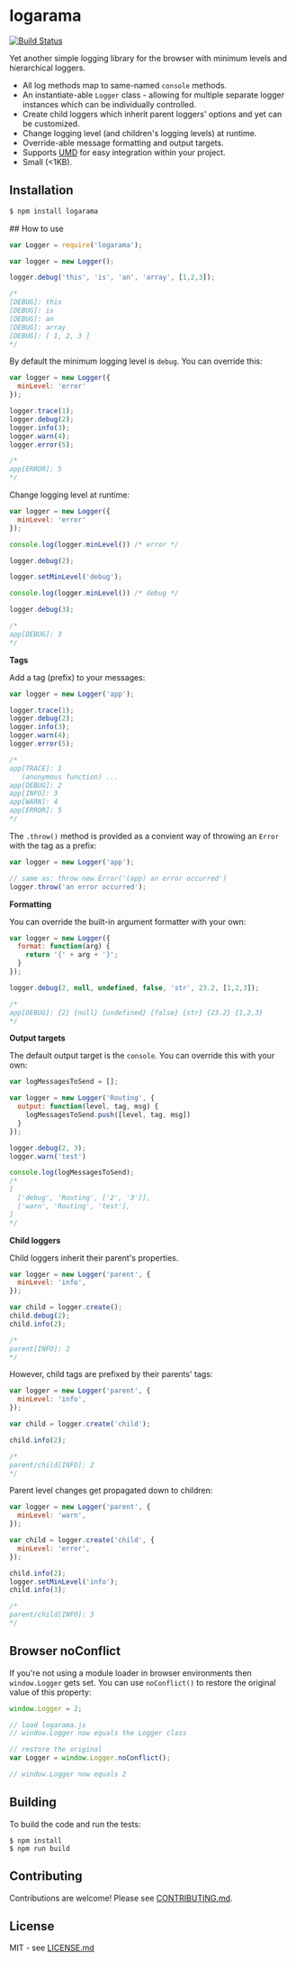 # logarama

[![Build Status](https://secure.travis-ci.org/hiddentao/logarama.png)](http://travis-ci.org/hiddentao/logarama)

Yet another simple logging library for the browser with minimum levels and hierarchical loggers.

* All log methods map to same-named `console` methods.
* An instantiate-able `Logger` class - allowing for multiple separate logger instances which can be individually controlled.
* Create child loggers which inherit parent loggers' options and yet can be customized.
* Change logging level (and children's logging levels) at runtime.
* Override-able message formatting and output targets.
* Supports [UMD](https://github.com/umdjs/umd) for easy integration within your project.
* Small (<1KB).

## Installation

```bash
$ npm install logarama
```

## How to use

```js
var Logger = require('logarama');

var logger = new Logger();

logger.debug('this', 'is', 'an', 'array', [1,2,3]);

/*
[DEBUG]: this
[DEBUG]: is
[DEBUG]: an
[DEBUG]: array
[DEBUG]: [ 1, 2, 3 ]
*/
```

By default the minimum logging level is `debug`. You can override this:


```js
var logger = new Logger({
  minLevel: 'error'
});

logger.trace(1);
logger.debug(2);
logger.info(3);
logger.warn(4);
logger.error(5);

/*
app[ERROR]: 5
*/
```

Change logging level at runtime:


```js
var logger = new Logger({
  minLevel: 'error'
});

console.log(logger.minLevel()) /* error */

logger.debug(2);

logger.setMinLevel('debug');

console.log(logger.minLevel()) /* debug */

logger.debug(3);

/*
app[DEBUG]: 3
*/
```

**Tags**

Add a tag (prefix) to your messages:


```js
var logger = new Logger('app');

logger.trace(1);
logger.debug(2);
logger.info(3);
logger.warn(4);
logger.error(5);

/*
app[TRACE]: 1
   (anonymous function) ...
app[DEBUG]: 2
app[INFO]: 3
app[WARN]: 4
app[ERROR]: 5
*/
```

The `.throw()` method is provided as a convient way of throwing an `Error`
with the tag as a prefix:

```js
var logger = new Logger('app');

// same as: throw new Error('(app) an error occurred')
logger.throw('an error occurred');
```

**Formatting**

You can override the built-in argument formatter with your own:


```js
var logger = new Logger({
  format: function(arg) {
    return '{' + arg + '}';
  }
});

logger.debug(2, null, undefined, false, 'str', 23.2, [1,2,3]);

/*
app[DEBUG]: {2} {null} {undefined} {false} {str} {23.2} {1,2,3}
*/
```


**Output targets**


The default output target is the `console`. You can override this with your
own:


```js
var logMessagesToSend = [];

var logger = new Logger('Routing', {
  output: function(level, tag, msg) {
    logMessagesToSend.push([level, tag, msg])
  }
});

logger.debug(2, 3);
logger.warn('test')

console.log(logMessagesToSend);
/*
[
  ['debug', 'Routing', ['2', '3']],
  ['warn', 'Routing', 'test'],
]
*/
```


**Child loggers**

Child loggers inherit their parent's properties.

```js
var logger = new Logger('parent', {
  minLevel: 'info',
});

var child = logger.create();
child.debug(2);
child.info(2);

/*
parent[INFO]: 2
*/
```

However, child tags are prefixed by their parents' tags:

```js
var logger = new Logger('parent', {
  minLevel: 'info',
});

var child = logger.create('child');

child.info(2);

/*
parent/child[INFO]: 2
*/
```

Parent level changes get propagated down to children:

```js
var logger = new Logger('parent', {
  minLevel: 'warn',
});

var child = logger.create('child', {
  minLevel: 'error',
});

child.info(2);
logger.setMinLevel('info');
child.info(3);

/*
parent/child[INFO]: 3
*/
```


## Browser noConflict

If you're not using a module loader in browser environments then
`window.Logger` gets set. You can use `noConflict()` to
restore the original value of this property:

```js
window.Logger = 2;

// load logarama.js
// window.Logger now equals the Logger class

// restore the original
var Logger = window.Logger.noConflict();

// window.Logger now equals 2
```


## Building

To build the code and run the tests:

    $ npm install
    $ npm run build


## Contributing

Contributions are welcome! Please see [CONTRIBUTING.md](https://github.com/hiddentao/logarama/blob/master/CONTRIBUTING.md).


## License

MIT - see [LICENSE.md](https://github.com/hiddentao/logarama/blob/master/LICENSE.md)
